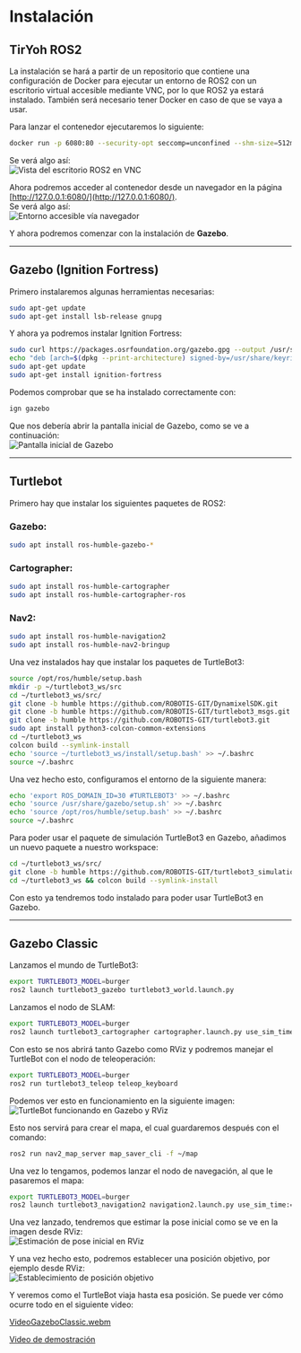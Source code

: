 # Instalación

## TirYoh ROS2

La instalación se hará a partir de un repositorio que contiene una configuración de Docker para ejecutar un entorno de ROS2 con un escritorio virtual accesible mediante VNC, por lo que ROS2 ya estará instalado. También será necesario tener Docker en caso de que se vaya a usar.

Para lanzar el contenedor ejecutaremos lo siguiente:

```bash
docker run -p 6080:80 --security-opt seccomp=unconfined --shm-size=512m ghcr.io/tiryoh/ros2-desktop-vnc:humble
```

Se verá algo así:  
![Vista del escritorio ROS2 en VNC](images/GazeboCap1.png)

Ahora podremos acceder al contenedor desde un navegador en la página [http://127.0.0.1:6080/](http://127.0.0.1:6080/).  
Se verá algo así:  
![Entorno accesible vía navegador](images/GazeboCap2.png)

Y ahora podremos comenzar con la instalación de **Gazebo**.

---

## Gazebo (Ignition Fortress)

Primero instalaremos algunas herramientas necesarias:

```bash
sudo apt-get update
sudo apt-get install lsb-release gnupg
```

Y ahora ya podremos instalar Ignition Fortress:

```bash
sudo curl https://packages.osrfoundation.org/gazebo.gpg --output /usr/share/keyrings/pkgs-osrf-archive-keyring.gpg
echo "deb [arch=$(dpkg --print-architecture) signed-by=/usr/share/keyrings/pkgs-osrf-archive-keyring.gpg] http://packages.osrfoundation.org/gazebo/ubuntu-stable $(lsb_release -cs) main" | sudo tee /etc/apt/sources.list.d/gazebo-stable.list > /dev/null
sudo apt-get update
sudo apt-get install ignition-fortress
```

Podemos comprobar que se ha instalado correctamente con:

```bash
ign gazebo
```

Que nos debería abrir la pantalla inicial de Gazebo, como se ve a continuación:  
![Pantalla inicial de Gazebo](images/GazeboCap3.png)

---

## Turtlebot

Primero hay que instalar los siguientes paquetes de ROS2:

### Gazebo:

```bash
sudo apt install ros-humble-gazebo-*
```

### Cartographer:

```bash
sudo apt install ros-humble-cartographer
sudo apt install ros-humble-cartographer-ros
```

### Nav2:

```bash
sudo apt install ros-humble-navigation2
sudo apt install ros-humble-nav2-bringup
```

Una vez instalados hay que instalar los paquetes de TurtleBot3:

```bash
source /opt/ros/humble/setup.bash
mkdir -p ~/turtlebot3_ws/src
cd ~/turtlebot3_ws/src/
git clone -b humble https://github.com/ROBOTIS-GIT/DynamixelSDK.git
git clone -b humble https://github.com/ROBOTIS-GIT/turtlebot3_msgs.git
git clone -b humble https://github.com/ROBOTIS-GIT/turtlebot3.git
sudo apt install python3-colcon-common-extensions
cd ~/turtlebot3_ws
colcon build --symlink-install
echo 'source ~/turtlebot3_ws/install/setup.bash' >> ~/.bashrc
source ~/.bashrc
```

Una vez hecho esto, configuramos el entorno de la siguiente manera:

```bash
echo 'export ROS_DOMAIN_ID=30 #TURTLEBOT3' >> ~/.bashrc
echo 'source /usr/share/gazebo/setup.sh' >> ~/.bashrc
echo 'source /opt/ros/humble/setup.bash' >> ~/.bashrc
source ~/.bashrc
```

Para poder usar el paquete de simulación TurtleBot3 en Gazebo, añadimos un nuevo paquete a nuestro workspace:

```bash
cd ~/turtlebot3_ws/src/
git clone -b humble https://github.com/ROBOTIS-GIT/turtlebot3_simulations.git
cd ~/turtlebot3_ws && colcon build --symlink-install
```

Con esto ya tendremos todo instalado para poder usar TurtleBot3 en Gazebo.

---

## Gazebo Classic

Lanzamos el mundo de TurtleBot3:

```bash
export TURTLEBOT3_MODEL=burger
ros2 launch turtlebot3_gazebo turtlebot3_world.launch.py
```

Lanzamos el nodo de SLAM:

```bash
export TURTLEBOT3_MODEL=burger
ros2 launch turtlebot3_cartographer cartographer.launch.py use_sim_time:=True
```

Con esto se nos abrirá tanto Gazebo como RViz y podremos manejar el TurtleBot con el nodo de teleoperación:

```bash
export TURTLEBOT3_MODEL=burger
ros2 run turtlebot3_teleop teleop_keyboard
```

Podemos ver esto en funcionamiento en la siguiente imagen:  
![TurtleBot funcionando en Gazebo y RViz](images/GazeboCap4.png)

Esto nos servirá para crear el mapa, el cual guardaremos después con el comando:

```bash
ros2 run nav2_map_server map_saver_cli -f ~/map
```

Una vez lo tengamos, podemos lanzar el nodo de navegación, al que le pasaremos el mapa:

```bash
export TURTLEBOT3_MODEL=burger
ros2 launch turtlebot3_navigation2 navigation2.launch.py use_sim_time:=True map:=$HOME/map.yaml
```

Una vez lanzado, tendremos que estimar la pose inicial como se ve en la imagen desde RViz:  
![Estimación de pose inicial en RViz](images/GazeboCap5.png)

Y una vez hecho esto, podremos establecer una posición objetivo, por ejemplo desde RViz:  
![Establecimiento de posición objetivo](images/GazeboCap6.png)

Y veremos como el TurtleBot viaja hasta esa posición. Se puede ver cómo ocurre todo en el siguiente video:

[VideoGazeboClassic.webm](https://github.com/user-attachments/assets/6e6330c8-8e13-4e14-a8c5-43043b31609d)

[Video de demostración](https://drive.google.com/file/d/1w9T3fVGo0hiLXVXU5Cwod1nkgd66f-Rd/view?usp=sharing)
